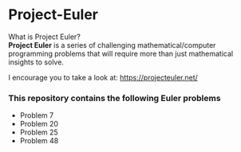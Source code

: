 # Project-Euler
What is Project Euler? <br/>
**Project Euler** is a series of challenging mathematical/computer programming problems that will require more than just mathematical insights to solve. 

I encourage you to take a look at: 
https://projecteuler.net/

### This repository contains the following Euler problems
* Problem 7
* Problem 20
* Problem 25
* Problem 48

